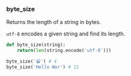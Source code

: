 ### byte_size

Returns the length of a string in bytes.

`utf-8` encodes a given string and find its length.

```python
def byte_size(string):
    return(len(string.encode('utf-8')))
```

```python
byte_size('😀') # 4
byte_size('Hello Wor') # 11
```